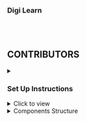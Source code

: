 ### Digi Learn
<br/>
<div style="text-align: center;">
    <img src="" alt="" style="max-width:70%;box-shadow:0 2.8px 2.2px rgba(0, 0, 0, 0.12)">
</div>
<br/>

## CONTRIBUTORS
<details>
<summary></summary>

- ENOCK MOKUA `SCRUM MASTER`
- ANDREEN MUCHIRI `MEMBER`
- DUNCAN CHERYOT `MEMBER`
- JOSE MUHLANGA `MEMBER`
- FERDINAND `MEMBER`


</details>

### Set Up Instructions

<details>
<summary>Click to view</summary>

- Download dependencies by running `npm install`
- Start up the app using `npm start`
</details>

<!-- ### Completion Instruction

<details>
<summary>Functionality to be added</summary>
<br/>

The app must have the following functionalities



</details> -->

<details>
<summary>Components Structure</summary>

<!-- <br/>
<div style="text-align: center;">
    <img src="https://assets.ccbp.in/frontend/content/react-js/navbar-with-context-component-structure-breakdown-home.png" alt="component structure breakdown Home" style="max-width:100%;box-shadow:0 2.8px 2.2px rgba(0, 0, 0, 0.12)">
</div>
<br/>
<div style="text-align: center;">
    <img src="https://assets.ccbp.in/frontend/content/react-js/navbar-with-context-component-structure-breakdown-about.png" alt="component structure breakdown About" style="max-width:100%;box-shadow:0 2.8px 2.2px rgba(0, 0, 0, 0.12)">
</div>
<br/> -->

<!-- </details>

<details>
<summary>Implementation Files</summary>
<br/>

Use these files to complete the implementation:


</details>

### Important Note -->

<details>
<summary>Click to view</summary>

<br/>

<!-- **The following instructions are required for the tests to pass** -->
<!-- 
- The **Home** image for light theme and dark theme should have the alt attribute value as `home`
- The **About** image for light theme and dark theme should have the alt attribute value as `about`
- The **Website Logo** image for light theme and dark theme should have the alt attribute value as `website logo`
- The **Theme** image for light theme and dark theme should have the alt attribute value as `theme`
- The Theme button should have the testid as `theme` -->

</details>

<!-- ### Resources -->

<details>
<summary>TECHNOLOGY USED</summary>

**REACTJS**
**RUBY**
**SINATRA**
**BOOTSTRAP**
**CSS**

</details>

<details>
<summary>Colors</summary>

<br/>


</details>

<details>
<summary>Font-families</summary>

- Roboto

</details>

<!-- > ### _Things to Keep in Mind_
>
> - All components you implement should go in the `src/components` directory.
> - Don't change the component folder names as those are the files being imported into the tests.
> - **Do not remove the pre-filled code**
> - Want to quickly review some of the concepts you’ve been learning? Take a look at the Cheat Sheets. -->
